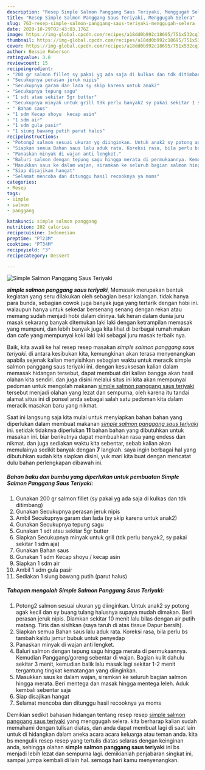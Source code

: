 ```yaml
---
description: "Resep Simple Salmon Panggang Saus Teriyaki, Menggugah Selera"
title: "Resep Simple Salmon Panggang Saus Teriyaki, Menggugah Selera"
slug: 763-resep-simple-salmon-panggang-saus-teriyaki-menggugah-selera
date: 2020-10-29T02:43:03.176Z
image: https://img-global.cpcdn.com/recipes/a18dd0b992c18695/751x532cq70/simple-salmon-panggang-saus-teriyaki-foto-resep-utama.jpg
thumbnail: https://img-global.cpcdn.com/recipes/a18dd0b992c18695/751x532cq70/simple-salmon-panggang-saus-teriyaki-foto-resep-utama.jpg
cover: https://img-global.cpcdn.com/recipes/a18dd0b992c18695/751x532cq70/simple-salmon-panggang-saus-teriyaki-foto-resep-utama.jpg
author: Bessie Roberson
ratingvalue: 3.8
reviewcount: 15
recipeingredient:
- "200 gr salmon fillet sy pakai yg ada saja di kulkas dan tdk ditimbang"
- "Secukupnya perasan jeruk nipis"
- "Secukupnya garam dan lada sy skip karena untuk anak2"
- "Secukupnya tepung sagu"
- "1 sdt atau sekitar 5gr butter"
- "Secukupnya minyak untuk grill tdk perlu banyak2 sy pakai sekitar 1 sdm aja"
- " Bahan saus"
- "1 sdm Kecap shoyu  kecap asin"
- "1 sdm air"
- "1 sdm gula pasir"
- "1 siung bawang putih parut halus"
recipeinstructions:
- "Potong2 salmon sesuai ukuran yg diinginkan. Untuk anak2 sy potong agak kecil dan sy buang tulang halusnya supaya mudah dimakan. Beri perasan jeruk nipis. Diamkan sekitar 10 menit lalu bilas dengan air putih matang. Tiris dan sisihkan (saya taruh di atas tissue Dapur bersih)."
- "Siapkan semua Bahan saus lalu aduk rata. Koreksi rasa, bila perlu bs tambah kaldu jamur bubuk untuk penyedap"
- "Panaskan minyak di wajan anti lengket."
- "Baluri salmon dengan tepung sagu hingga merata di permukaannya. Kemudian Panggang/goreng sebentar di wajan. Bagian kulit dahulu sekitar 3 menit, kemudian balik lalu masak lagi sekitar 1-2 menit tergantung tingkat kematangan yang diinginkan."
- "Masukkan saus ke dalam wajan, siramkan ke seluruh bagian salmon hingga merata. Beri mentega dan masak hingga mentega leleh. Aduk kembali sebentar saja"
- "Siap disajikan hangat"
- "Selamat mencoba dan ditunggu hasil recooknya ya moms"
categories:
- Resep
tags:
- simple
- salmon
- panggang

katakunci: simple salmon panggang 
nutrition: 202 calories
recipecuisine: Indonesian
preptime: "PT23M"
cooktime: "PT34M"
recipeyield: "3"
recipecategory: Dessert

---
```



![Simple Salmon Panggang Saus Teriyaki](https://img-global.cpcdn.com/recipes/a18dd0b992c18695/751x532cq70/simple-salmon-panggang-saus-teriyaki-foto-resep-utama.jpg)

<b><i>simple salmon panggang saus teriyaki</i></b>, Memasak merupakan bentuk kegiatan yang seru dilakukan oleh sebagian besar kalangan. tidak hanya para bunda, sebagian cowok juga banyak juga yang tertarik dengan hobi ini. walaupun hanya untuk sekedar bersenang senang dengan rekan atau memang sudah menjadi hobi dalam dirinya. tak heran dalam dunia juru masak sekarang banyak ditemukan laki laki dengan ketrampilan memasak yang mumpuni, dan lebih banyak juga kita lihat di berbagai rumah makan dan cafe yang mempunyai koki laki laki sebagai juru masak terbaik nya.



Baik, kita awali ke hal resep resep masakan <i>simple salmon panggang saus teriyaki</i>. di antara kesibukan kita, kemungkinan akan terasa menyenangkan apabila sejenak kalian menyisihkan sebagian waktu untuk meracik simple salmon panggang saus teriyaki ini. dengan kesuksesan kalian dalam memasak hidangan tersebut, dapat membuat diri kalian bangga akan hasil olahan kita sendiri. dan juga disini melalui situs ini kita akan mempunyai pedoman untuk mengolah makanan <u>simple salmon panggang saus teriyaki</u> tersebut menjadi olahan yang lezat dan sempurna, oleh karena itu tandai alamat situs ini di ponsel anda sebagai salah satu pedoman kita dalam meracik masakan baru yang nikmat.


Saat ini langsung saja kita mulai untuk menyiapkan bahan bahan yang diperlukan dalam membuat makanan <u><i>simple salmon panggang saus teriyaki</i></u> ini. setidak tidaknya diperlukan <b>11</b> bahan bahan yang dibutuhkan untuk masakan ini. biar berikutnya dapat membuahkan rasa yang endess dan nikmat. dan juga sediakan waktu kita sebentar, sebab kalian akan memulainya sedikit banyak dengan <b>7</b> langkah. saya ingin berbagai hal yang dibutuhkan sudah kita siapkan disini, yuk mari kita buat dengan mencatat dulu bahan perlengkapan dibawah ini.

<!--inarticleads1-->

##### Bahan baku dan bumbu yang diperlukan untuk pembuatan Simple Salmon Panggang Saus Teriyaki:

1. Gunakan 200 gr salmon fillet (sy pakai yg ada saja di kulkas dan tdk ditimbang)
1. Gunakan Secukupnya perasan jeruk nipis
1. Ambil Secukupnya garam dan lada (sy skip karena untuk anak2)
1. Gunakan Secukupnya tepung sagu
1. Gunakan 1 sdt atau sekitar 5gr butter
1. Siapkan Secukupnya minyak untuk grill (tdk perlu banyak2, sy pakai sekitar 1 sdm aja)
1. Gunakan  Bahan saus
1. Gunakan 1 sdm Kecap shoyu / kecap asin
1. Siapkan 1 sdm air
1. Ambil 1 sdm gula pasir
1. Sediakan 1 siung bawang putih (parut halus)




<!--inarticleads2-->

##### Tahapan mengolah Simple Salmon Panggang Saus Teriyaki:

1. Potong2 salmon sesuai ukuran yg diinginkan. Untuk anak2 sy potong agak kecil dan sy buang tulang halusnya supaya mudah dimakan. Beri perasan jeruk nipis. Diamkan sekitar 10 menit lalu bilas dengan air putih matang. Tiris dan sisihkan (saya taruh di atas tissue Dapur bersih).
1. Siapkan semua Bahan saus lalu aduk rata. Koreksi rasa, bila perlu bs tambah kaldu jamur bubuk untuk penyedap
1. Panaskan minyak di wajan anti lengket.
1. Baluri salmon dengan tepung sagu hingga merata di permukaannya. Kemudian Panggang/goreng sebentar di wajan. Bagian kulit dahulu sekitar 3 menit, kemudian balik lalu masak lagi sekitar 1-2 menit tergantung tingkat kematangan yang diinginkan.
1. Masukkan saus ke dalam wajan, siramkan ke seluruh bagian salmon hingga merata. Beri mentega dan masak hingga mentega leleh. Aduk kembali sebentar saja
1. Siap disajikan hangat
1. Selamat mencoba dan ditunggu hasil recooknya ya moms




Demikian sedikit bahasan hidangan tentang resep resep <u>simple salmon panggang saus teriyaki</u> yang menggugah selera. kita berharap kalian sudah memahami dengan tulisan diatas, dan anda dapat membuat lagi di saat lain untuk di hidangkan dalam aneka acara acara keluarga atau teman anda. kita bs mengulik resep resep yang tertulis diatas selaras dengan keinginan anda, sehingga olahan <b>simple salmon panggang saus teriyaki</b> ini bs menjadi lebih lezat dan sempurna lagi. demikianlah penjabaran singkat ini, sampai jumpa kembali di lain hal. semoga hari kamu menyenangkan.

